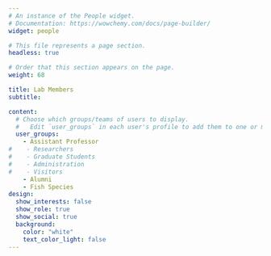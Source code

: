 ```yaml
---
# An instance of the People widget.
# Documentation: https://wowchemy.com/docs/page-builder/
widget: people

# This file represents a page section.
headless: true

# Order that this section appears on the page.
weight: 68

title: Lab Members
subtitle:

content:
  # Choose which groups/teams of users to display.
  #   Edit `user_groups` in each user's profile to add them to one or more of these groups.
  user_groups:
    - Assistant Professor
#    - Researchers
#    - Graduate Students
#    - Administration
#    - Visitors
    - Alumni
    - Fish Species
design:
  show_interests: false
  show_role: true
  show_social: true
  background:
    color: "white"
    text_color_light: false
---
```

